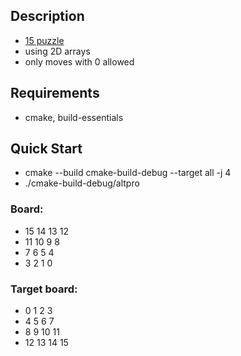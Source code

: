 ## Description
- [15 puzzle](https://en.wikipedia.org/wiki/15_puzzle)
- using 2D arrays
- only moves with 0 allowed

## Requirements
- cmake, build-essentials

## Quick Start
- cmake --build cmake-build-debug --target all -j 4
- ./cmake-build-debug/altpro


### Board:
- 15   14   13   12
- 11   10    9    8
- 7     6    5    4
- 3     2    1    0

### Target board:
- 0     1    2    3
- 4     5    6    7
- 8     9   10   11
- 12   13   14   15
